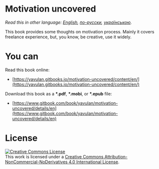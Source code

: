 # Motivation uncovered

*Read this in other language: [English](README.md), [по-русски](README.ru.md), [українською](README.uk.md).*

This book provides some thoughts on motivation process. Mainly it covers freelance experience, but, you know, be creative, use it widely.

# You can
Read this book online:
* [https://yavulan.gitbooks.io/motivation-uncovered/content/en/](https://yavulan.gitbooks.io/motivation-uncovered/content/en/)

Download this book as a **\*.pdf**, **\*.mobi**, or **\*.epub** file:
* [https://www.gitbook.com/book/yavulan/motivation-uncovered/details/en](https://www.gitbook.com/book/yavulan/motivation-uncovered/details/en)

# License

<a rel="license" href="http://creativecommons.org/licenses/by-nc-nd/4.0/"><img alt="Creative Commons License" style="border-width:0" src="https://i.creativecommons.org/l/by-nc-nd/4.0/88x31.png" /></a><br />This work is licensed under a <a rel="license" href="http://creativecommons.org/licenses/by-nc-nd/4.0/">Creative Commons Attribution-NonCommercial-NoDerivatives 4.0 International License</a>.
